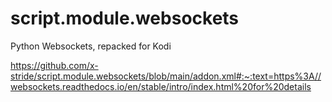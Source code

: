 # script.module.websockets
Python Websockets, repacked for Kodi

https://github.com/x-stride/script.module.websockets/blob/main/addon.xml#:~:text=https%3A//websockets.readthedocs.io/en/stable/intro/index.html%20for%20details
